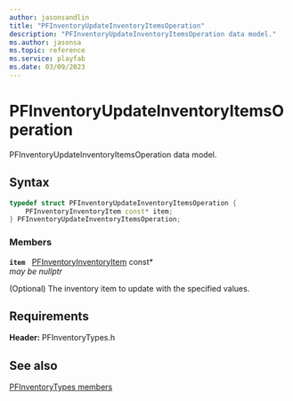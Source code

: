 ```yaml
---
author: jasonsandlin
title: "PFInventoryUpdateInventoryItemsOperation"
description: "PFInventoryUpdateInventoryItemsOperation data model."
ms.author: jasonsa
ms.topic: reference
ms.service: playfab
ms.date: 03/09/2023
---
```


# PFInventoryUpdateInventoryItemsOperation  

PFInventoryUpdateInventoryItemsOperation data model.  

## Syntax  
  
```cpp
typedef struct PFInventoryUpdateInventoryItemsOperation {  
    PFInventoryInventoryItem const* item;  
} PFInventoryUpdateInventoryItemsOperation;  
```
  
### Members  
  
**`item`** &nbsp; [PFInventoryInventoryItem](pfinventoryinventoryitem.md) const*  
*may be nullptr*  
  
(Optional) The inventory item to update with the specified values.
  
  
## Requirements  
  
**Header:** PFInventoryTypes.h
  
## See also  
[PFInventoryTypes members](../pfinventorytypes_members.md)  

  
  
